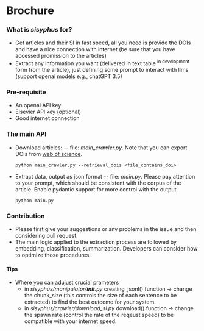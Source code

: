 # Brochure
### What is _sisyphus_ for?
- Get articles and their SI in fast speed, all you need is provide the DOIs and have a nice connection with internet (be sure that you have accessed promission to the articles)
- Extract any information you want (delivered in text table <sup>in development</sup> form from the article), just defining some prompt to interact with llms (support openai models e.g., chatGPT 3.5)

### Pre-requisite
- An openai API key
- Elsevier API key (optional)
- Good internet connection

### The main API
- Download articles:
  -- file: *main_crawler.py*. Note that you can export DOIs from [web of science](https://webofscience.clarivate.cn/wos/alldb/basic-search/).
  
  `python main_crawler.py --retrieval_dois <file_contains_doi>`
- Extract data, output as json format
    -- file: *main.py*. Please pay attention to your prompt, which should be consistent with the corpus of the article. Enable pydantic support for more control with the output.

  `python main.py`

### Contribution
- Please first give your suggestions or any problems in the issue and then considering pull request.
- The main logic applied to the extraction process are followed by embedding, classification, summarization. Developers can consider how to optimize those procedures.

#### Tips
- Where you can adujust crucial prameters
  - in *sisyphus/manipulator/__init__.py* creating_jsonl() function -> change the chunk_size (this controls the size of each sentence to be extracted) to find the best outcome for your system.
  - in *sisyphus/crawler/download_si.py* download() function -> change the spawn rate (control the rate of the reqeust speed) to be compatible with your internet speed.

